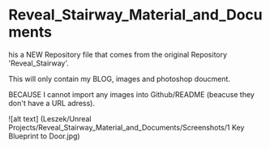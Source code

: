 # Reveal_Stairway_Material_and_Documents

his a NEW Repository file that comes from the original Repository 'Reveal_Stairway'. 

This will only contain my BLOG, images and photoshop doucment. 

BECAUSE I cannot import any images into Github/README (beacuse they don't have a URL adress). 

![alt text] (Leszek/Unreal Projects/Reveal_Stairway_Material_and_Documents/Screenshots/1 Key Blueprint to Door.jpg)